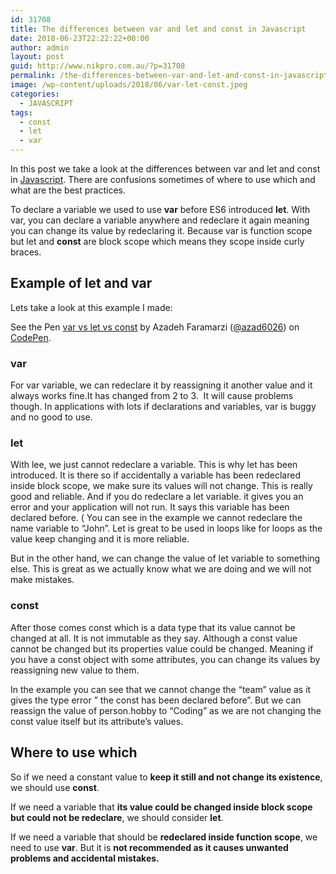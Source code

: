 ```yaml
---
id: 31708
title: The differences between var and let and const in Javascript
date: 2018-06-23T22:22:22+00:00
author: admin
layout: post
guid: http://www.nikpro.com.au/?p=31708
permalink: /the-differences-between-var-and-let-and-const-in-javascript/
image: /wp-content/uploads/2018/06/var-let-const.jpeg
categories:
  - JAVASCRIPT
tags:
  - const
  - let
  - var
---
```

In this post we take a look at the differences between var and let and const in [Javascript](http://www.nikpro.com.au/the-beauty-of-javascript/). There are confusions sometimes of where to use which and what are the best practices.

To declare a variable we used to use **var** before ES6 introduced **let**. With var, you can declare a variable anywhere and redeclare it again meaning you can change its value by redeclaring it. Because var is function scope but let and **const** are block scope which means they scope inside curly braces.

## Example of let and var

Lets take a look at this example I made:

<p class="codepen" data-height="265" data-theme-id="0" data-slug-hash="PaameG" data-default-tab="js,result" data-user="azad6026" data-embed-version="2" data-pen-title="var vs let vs const">
  See the Pen <a href="https://codepen.io/azad6026/pen/PaameG/">var vs let vs const</a> by Azadeh Faramarzi (<a href="https://codepen.io/azad6026">@azad6026</a>) on <a href="https://codepen.io">CodePen</a>.
</p>



### var

For var variable, we can redeclare it by reassigning it another value and it always works fine.It has changed from 2 to 3.  It will cause problems though. In applications with lots if declarations and variables, var is buggy and no good to use. 

### <a id="let"></a>let

With lee, we just cannot redeclare a variable. This is why let has been introduced. It is there so if accidentally a variable has been redeclared inside block scope, we make sure its values will not change. This is really good and reliable. And if you do redeclare a let variable. it gives you an error and your application will not run. It says this variable has been declared before. ( You can see in the example we cannot redeclare the name variable to &#8220;John&#8221;. Let is great to be used in loops like for loops as the value keep changing and it is more reliable.

But in the other hand, we can change the value of let variable to something else. This is great as we actually know what we are doing and we will not make mistakes.

### const

After those comes const which is a data type that its value cannot be changed at all. It is not immutable as they say. Although a const value cannot be changed but its properties value could be changed. Meaning if you have a const object with some attributes, you can change its values by reassigning new value to them.

In the example you can see that we cannot change the &#8220;team&#8221; value as it gives the type error &#8221; the const has been declared before&#8221;. But we can reassign the value of person.hobby to &#8220;Coding&#8221; as we are not changing the const value itself but its attribute&#8217;s values.

## Where to use which

So if we need a constant value to **keep it still and not change its existence**, we should use **const**.

If we need a variable that **its value could be changed inside block scope but could not be redeclare**, we should consider **let**.

If we need a variable that should be **redeclared inside function scope**, we need to use **var**. But it is **not recommended as it causes unwanted problems and accidental mistakes.**